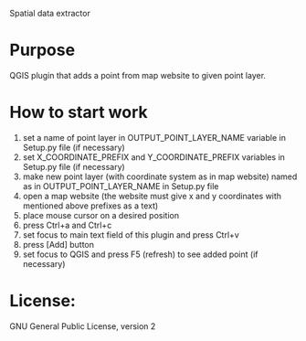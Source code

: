 Spatial data extractor

# Purpose
QGIS plugin that adds a point from map website to given point layer.

# How to start work
1) set a name of point layer in OUTPUT_POINT_LAYER_NAME variable in Setup.py file (if necessary)
2) set X_COORDINATE_PREFIX and Y_COORDINATE_PREFIX variables in Setup.py file (if necessary)
3) make new point layer (with coordinate system as in map website) named as in OUTPUT_POINT_LAYER_NAME in Setup.py file
4) open a map website (the website must give x and y coordinates with mentioned above prefixes as a text)
5) place mouse cursor on a desired position
6) press Ctrl+a and Ctrl+c
7) set focus to main text field of this plugin and press Ctrl+v
8) press [Add] button
9) set focus to QGIS and press F5 (refresh) to see added point (if necessary)
 
# License:
GNU General Public License, version 2
